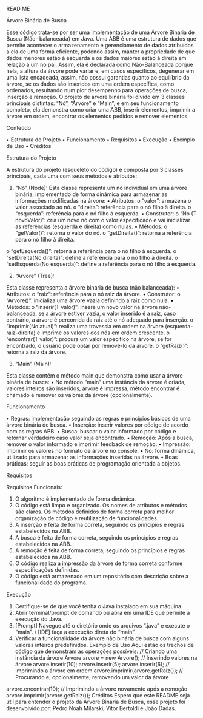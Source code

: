 READ ME 

Árvore Binária de Busca

Esse código trata-se por ser uma implementação de uma Árvore Binária de Busca (Não- balanceada) em Java. Uma ABB é uma estrutura de dados que permite acontecer o armazenamento e gerenciamento de dados atribuídos a ela de uma forma eficiente, podendo assim, manter a propriedade de que dados menores estão à esquerda e os dados maiores estão à direita em relação a um nó pai. Assim, ela é declarada como Não-Balanceada porque nela, a altura da árvore pode variar e, em casos específicos, degenerar em uma lista encadeada, assim, não possui garantias quanto ao equilíbrio da árvore, se os dados são inseridos em uma ordem específica, como ordenados, resultando num pior desempenho para operações de busca, inserção e remoção. O projeto de árvore binária foi divido em 3 classes principais distintas: “Nó”, “Árvore” e “Main”, e em seu funcionamento completo, ela demonstra como criar uma ABB, inserir elementos, imprimir a árvore em ordem, encontrar os elementos pedidos e remover elementos.

Conteúdo

• Estrutura do Projeto
• Funcionamento
• Requisitos
• Execução
• Exemplo de Uso
• Créditos

Estrutura do Projeto

A estrutura do projeto (esqueleto do código) é composta por 3 classes principais, cada uma com seus métodos e atributos:

1. “Nó” (Node):
Esta classe representa um nó individual em uma arvore binária, implementado de forma dinâmica para armazenar as informações modificadas na árvore:
• Atributos:
o “valor”: armazena o valor associado ao nó.
o “direita”: referência para o nó filho à direita.
o “esquerda”: referência para o nó filho à esquerda.
• Construtor:
o “No (T novoValor)”: cria um novo nó com o valor especificado e vai
inicializar as referências (esquerda e direita) como nulas. • Métodos:
o “getValor()”: retorna o valor do nó.
o “getDireita()”: retorna a referência para o nó filho à direita.
      
o “getEsquerda()”: retorna a referência para o nó filho à esquerda.
o “setDireita(No<T> direita)”: define a referência para o nó filho à direita. o “setEsquerda(No<T> esquerda)”: define a referência para o nó filho à
esquerda.

2. “Arvore” (Tree):
   
Esta classe representa a árvore binária de busca (não balanceada): • Atributos:
o “raiz”: referência para o nó raiz da árvore. • Construtor:
o “Arvore()”: inicializa uma árvore vazia definindo a raiz como nula. • Métodos:
o “inserir(T valor)”: insere um novo valor na árvore não-balanceada, se a árvore estiver vazia, o valor inserido é a raiz, caso contrário, a árvore é percorrida da raiz até o nó adequado para inserção.
o “imprimir(No<T> atual)”: realiza uma travessia em ordem na árvore (esquerda-raiz-direita) e imprime os valores dos nós em ordem crescente.
o “encontrar(T valor)”: procura um valor específico na árvore, se for encontrado, o usuário pode optar por removê-lo da árvore.
o “getRaiz()”: retorna a raiz da árvore.

3. “Main” (Main):
   
Esta classe contém o método main que demonstra como usar a árvore binária de busca:
• No método “main” uma instância da árvore é criada, valores inteiros são inseridos,
árvore é impressa, método encontrar é chamado e remover os valores da árvore (opcionalmente).

Funcionamento

• Regras: implementação seguindo as regras e princípios básicos de uma árvore binária de busca.
• Inserção: inserir valores por código de acordo com as regras ABB.
• Busca: buscar o valor informado por código e retornar verdadeiro caso valor seja
encontrado.
• Remoção: Após a busca, remover o valor informado e imprimir feedback de
remoção.
• Impressão: imprimir os valores no formato de árvore no console.
• Nó: forma dinâmica, utilizado para armazenar as informações inseridas na árvore.
• Boas práticas: seguir as boas práticas de programação orientada a objetos.
    
Requisitos

Requisitos Funcionais:

1. O algoritmo é implementado de forma dinâmica.
2. O código está limpo e organizado. Os nomes de atributos e métodos são
claros. Os métodos definidos de forma correta para melhor organização de
código e reutilização de funcionalidades.
3. A inserção é feita de forma correta, seguindo os princípios e regras
estabelecidos na ABB.
4. A busca é feita de forma correta, seguindo os princípios e regras
estabelecidos na ABB.
5. A remoção é feita de forma correta, seguindo os princípios e regras
estabelecidos na ABB.
6. O código realiza a impressão da árvore de forma correta conforme
especificações definidas.
7. O código está armazenado em um repositório com descrição sobre a
funcionalidade do programa.

Execução

1. Certifique-se de que você tenha o Java instalado em sua máquina.
2. Abrir terminal/prompt de comando ou abra em uma IDE que permite a execução do
Java.
3. [Prompt] Navegue até o diretório onde os arquivos “.java” e execute o “main”. / [IDE]
faça a execução direta do “main”.
4. Verificar a funcionalidade da árvore não binária de busca com alguns valores inteiros
predefinidos.
Exemplo de Uso
Aqui estão os trechos de código que demonstram as operações possíveis: // Criando uma instância da árvore
Arvore<Integer> arvore = new Arvore<Integer>(); // Inserindo valores na árvore
arvore.inserir(10); arvore.inserir(5); arvore.inserir(6);
// Imprimindo a árvore em ordem arvore.imprimir(arvore.getRaiz());
// Procurando e, opcionalmente, removendo um valor da árvore

arvore.encontrar(10);
// Imprimindo a árvore novamente após a remoção
arvore.imprimir(arvore.getRaiz());
Créditos
Espero que este README seja útil para entender o projeto da Árvore Binária de Busca, esse projeto foi desenvolvido por: Pedro Noah Milarski, Vitor Bertoldi e João Dadas.

